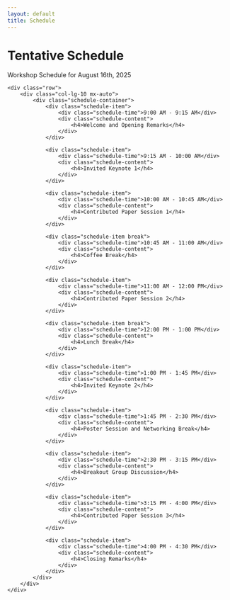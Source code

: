 ```yaml
---
layout: default
title: Schedule
---
```


<div class="container">
    <div class="row">
        <div class="col-12">
            <h1 class="text-center mb-5">Tentative Schedule</h1>
            <p class="text-center lead mb-5">Workshop Schedule for August 16th, 2025</p>
        </div>
    </div>

    <div class="row">
        <div class="col-lg-10 mx-auto">
            <div class="schedule-container">
                <div class="schedule-item">
                    <div class="schedule-time">9:00 AM - 9:15 AM</div>
                    <div class="schedule-content">
                        <h4>Welcome and Opening Remarks</h4>
                    </div>
                </div>

                <div class="schedule-item">
                    <div class="schedule-time">9:15 AM - 10:00 AM</div>
                    <div class="schedule-content">
                        <h4>Invited Keynote 1</h4>
                    </div>
                </div>

                <div class="schedule-item">
                    <div class="schedule-time">10:00 AM - 10:45 AM</div>
                    <div class="schedule-content">
                        <h4>Contributed Paper Session 1</h4>
                    </div>
                </div>

                <div class="schedule-item break">
                    <div class="schedule-time">10:45 AM - 11:00 AM</div>
                    <div class="schedule-content">
                        <h4>Coffee Break</h4>
                    </div>
                </div>

                <div class="schedule-item">
                    <div class="schedule-time">11:00 AM - 12:00 PM</div>
                    <div class="schedule-content">
                        <h4>Contributed Paper Session 2</h4>
                    </div>
                </div>

                <div class="schedule-item break">
                    <div class="schedule-time">12:00 PM - 1:00 PM</div>
                    <div class="schedule-content">
                        <h4>Lunch Break</h4>
                    </div>
                </div>

                <div class="schedule-item">
                    <div class="schedule-time">1:00 PM - 1:45 PM</div>
                    <div class="schedule-content">
                        <h4>Invited Keynote 2</h4>
                    </div>
                </div>

                <div class="schedule-item">
                    <div class="schedule-time">1:45 PM - 2:30 PM</div>
                    <div class="schedule-content">
                        <h4>Poster Session and Networking Break</h4>
                    </div>
                </div>

                <div class="schedule-item">
                    <div class="schedule-time">2:30 PM - 3:15 PM</div>
                    <div class="schedule-content">
                        <h4>Breakout Group Discussion</h4>
                    </div>
                </div>

                <div class="schedule-item">
                    <div class="schedule-time">3:15 PM - 4:00 PM</div>
                    <div class="schedule-content">
                        <h4>Contributed Paper Session 3</h4>
                    </div>
                </div>

                <div class="schedule-item">
                    <div class="schedule-time">4:00 PM - 4:30 PM</div>
                    <div class="schedule-content">
                        <h4>Closing Remarks</h4>
                    </div>
                </div>
            </div>
        </div>
    </div>
</div>

<style>
.schedule-container {
    max-width: 900px;
    margin: 0 auto;
    padding: 2rem 0;
    position: relative;
}

.schedule-item {
    display: flex;
    margin-bottom: 2rem;
    position: relative;
    padding-left: 2.5rem;
    align-items: flex-start;
    min-height: 100px;
}

.schedule-item::before {
    content: '';
    position: absolute;
    left: 0;
    top: 0.5rem;
    width: 12px;
    height: 12px;
    background: var(--secondary-color);
    border-radius: 50%;
}

.schedule-item.break::before {
    background: var(--accent-color);
}

.schedule-time {
    flex: 0 0 250px;
    font-weight: 600;
    color: var(--primary-color);
    font-size: 1.1rem;
    padding-right: 2rem;
    padding-top: 0.5rem;
    position: sticky;
    top: 1rem;
    background: var(--light-bg);
    z-index: 1;
}

.schedule-content {
    flex: 1;
    background: white;
    padding: 1.5rem;
    border-radius: 10px;
    box-shadow: 0 3px 10px rgba(0,0,0,0.1);
    transition: transform 0.3s ease;
    min-height: 80px;
    display: flex;
    align-items: center;
}

.schedule-content:hover {
    transform: translateY(-5px);
}

.schedule-content h4 {
    margin: 0;
    color: var(--primary-color);
    font-size: 1.2rem;
}

.break .schedule-content {
    background: var(--light-bg);
}

@media (max-width: 768px) {
    .schedule-item {
        flex-direction: column;
        padding-left: 1.5rem;
        margin-bottom: 1.5rem;
        min-height: auto;
    }

    .schedule-time {
        flex: none;
        margin-bottom: 0.75rem;
        font-size: 1rem;
        padding-right: 0;
        position: relative;
        top: 0;
        background: none;
    }

    .schedule-content {
        width: 100%;
        min-height: 60px;
    }
}
</style> 